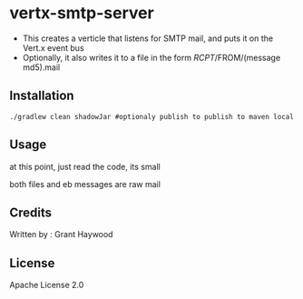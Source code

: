 # vertx-smtp-server

* This creates a verticle that listens for SMTP mail, and puts it on the Vert.x event bus
* Optionally, it also writes it to a file in the form $RCPT/$FROM/(message md5).mail

## Installation

```./gradlew clean shadowJar #optionaly publish to publish to maven local```

## Usage

at this point, just read the code, its small

both files and eb messages are raw mail

## Credits

Written by : Grant Haywood

## License

 Apache License 2.0 

